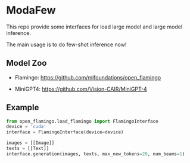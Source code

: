 # ModaFew

This repo provide some interfaces for load large model and large model inference. 

The main usage is to do few-shot inference now! 



## Model Zoo

- Flamingo: https://github.com/mlfoundations/open_flamingo

- MiniGPT4: https://github.com/Vision-CAIR/MiniGPT-4

## Example

```python
from open_flamingo.load_flamingo import FlamingoInterface
device = 'cuda'
interface = FlamingoInterface(device=device)

images = [[Image]]
texts = [[Text]]
interface.generation(images, texts, max_new_tokens=20, num_beams=1)
```
